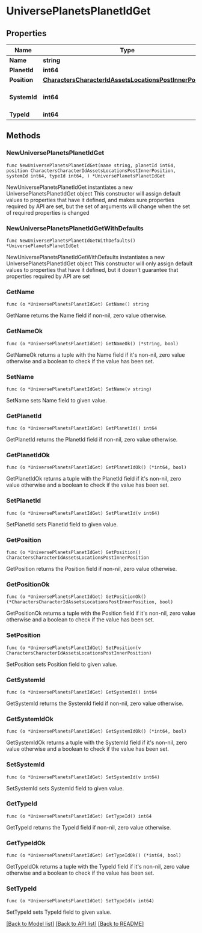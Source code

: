 # UniversePlanetsPlanetIdGet

## Properties

Name | Type | Description | Notes
------------ | ------------- | ------------- | -------------
**Name** | **string** |  | 
**PlanetId** | **int64** |  | 
**Position** | [**CharactersCharacterIdAssetsLocationsPostInnerPosition**](CharactersCharacterIdAssetsLocationsPostInnerPosition.md) |  | 
**SystemId** | **int64** | The solar system this planet is in | 
**TypeId** | **int64** |  | 

## Methods

### NewUniversePlanetsPlanetIdGet

`func NewUniversePlanetsPlanetIdGet(name string, planetId int64, position CharactersCharacterIdAssetsLocationsPostInnerPosition, systemId int64, typeId int64, ) *UniversePlanetsPlanetIdGet`

NewUniversePlanetsPlanetIdGet instantiates a new UniversePlanetsPlanetIdGet object
This constructor will assign default values to properties that have it defined,
and makes sure properties required by API are set, but the set of arguments
will change when the set of required properties is changed

### NewUniversePlanetsPlanetIdGetWithDefaults

`func NewUniversePlanetsPlanetIdGetWithDefaults() *UniversePlanetsPlanetIdGet`

NewUniversePlanetsPlanetIdGetWithDefaults instantiates a new UniversePlanetsPlanetIdGet object
This constructor will only assign default values to properties that have it defined,
but it doesn't guarantee that properties required by API are set

### GetName

`func (o *UniversePlanetsPlanetIdGet) GetName() string`

GetName returns the Name field if non-nil, zero value otherwise.

### GetNameOk

`func (o *UniversePlanetsPlanetIdGet) GetNameOk() (*string, bool)`

GetNameOk returns a tuple with the Name field if it's non-nil, zero value otherwise
and a boolean to check if the value has been set.

### SetName

`func (o *UniversePlanetsPlanetIdGet) SetName(v string)`

SetName sets Name field to given value.


### GetPlanetId

`func (o *UniversePlanetsPlanetIdGet) GetPlanetId() int64`

GetPlanetId returns the PlanetId field if non-nil, zero value otherwise.

### GetPlanetIdOk

`func (o *UniversePlanetsPlanetIdGet) GetPlanetIdOk() (*int64, bool)`

GetPlanetIdOk returns a tuple with the PlanetId field if it's non-nil, zero value otherwise
and a boolean to check if the value has been set.

### SetPlanetId

`func (o *UniversePlanetsPlanetIdGet) SetPlanetId(v int64)`

SetPlanetId sets PlanetId field to given value.


### GetPosition

`func (o *UniversePlanetsPlanetIdGet) GetPosition() CharactersCharacterIdAssetsLocationsPostInnerPosition`

GetPosition returns the Position field if non-nil, zero value otherwise.

### GetPositionOk

`func (o *UniversePlanetsPlanetIdGet) GetPositionOk() (*CharactersCharacterIdAssetsLocationsPostInnerPosition, bool)`

GetPositionOk returns a tuple with the Position field if it's non-nil, zero value otherwise
and a boolean to check if the value has been set.

### SetPosition

`func (o *UniversePlanetsPlanetIdGet) SetPosition(v CharactersCharacterIdAssetsLocationsPostInnerPosition)`

SetPosition sets Position field to given value.


### GetSystemId

`func (o *UniversePlanetsPlanetIdGet) GetSystemId() int64`

GetSystemId returns the SystemId field if non-nil, zero value otherwise.

### GetSystemIdOk

`func (o *UniversePlanetsPlanetIdGet) GetSystemIdOk() (*int64, bool)`

GetSystemIdOk returns a tuple with the SystemId field if it's non-nil, zero value otherwise
and a boolean to check if the value has been set.

### SetSystemId

`func (o *UniversePlanetsPlanetIdGet) SetSystemId(v int64)`

SetSystemId sets SystemId field to given value.


### GetTypeId

`func (o *UniversePlanetsPlanetIdGet) GetTypeId() int64`

GetTypeId returns the TypeId field if non-nil, zero value otherwise.

### GetTypeIdOk

`func (o *UniversePlanetsPlanetIdGet) GetTypeIdOk() (*int64, bool)`

GetTypeIdOk returns a tuple with the TypeId field if it's non-nil, zero value otherwise
and a boolean to check if the value has been set.

### SetTypeId

`func (o *UniversePlanetsPlanetIdGet) SetTypeId(v int64)`

SetTypeId sets TypeId field to given value.



[[Back to Model list]](../README.md#documentation-for-models) [[Back to API list]](../README.md#documentation-for-api-endpoints) [[Back to README]](../README.md)


